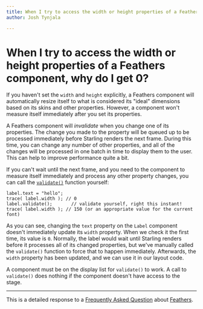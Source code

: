 ```yaml
---
title: When I try to access the width or height properties of a Feathers component, why do I get 0?  
author: Josh Tynjala

---
```

# When I try to access the width or height properties of a Feathers component, why do I get 0?

If you haven't set the `width` and `height` explicitly, a Feathers component will automatically resize itself to what is considered its "ideal" dimensions based on its skins and other properties. However, a component won't measure itself immediately after you set its properties.

A Feathers component will *invalidate* when you change one of its properties. The change you made to the property will be queued up to be processed immediately before Starling renders the next frame. During this time, you can change any number of other properties, and all of the changes will be processed in one batch in time to display them to the user. This can help to improve performance quite a bit.

If you can't wait until the next frame, and you need to the component to measure itself immediately and process any other property changes, you can call the [`validate()`](../../api-reference/feathers/core/FeathersControl.html#validate()) function yourself:

``` code
label.text = "hello";
trace( label.width ); // 0
label.validate();       // validate yourself, right this instant!
trace( label.width ); // 150 (or an appropriate value for the current font)
```

As you can see, changing the `text` property on the `Label` component doesn't immediately update its `width` property. When we check it the first time, its value is `0`. Normally, the label would wait until Starling renders before it processes all of its changed properties, but we've manually called the `validate()` function to force that to happen immediately. Afterwards, the `width` property has been updated, and we can use it in our layout code.

A component must be on the display list for `validate()` to work. A call to `validate()` does nothing if the component doesn't have access to the stage.

------------------------------------------------------------------------

This is a detailed response to a [Frequently Asked Question](index.html) about [Feathers](../index.html).


